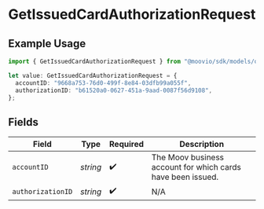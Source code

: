 # GetIssuedCardAuthorizationRequest

## Example Usage

```typescript
import { GetIssuedCardAuthorizationRequest } from "@moovio/sdk/models/operations";

let value: GetIssuedCardAuthorizationRequest = {
  accountID: "9668a753-76d0-499f-8e84-03dfb99a055f",
  authorizationID: "b61520a0-0627-451a-9aad-0087f56d9108",
};
```

## Fields

| Field                                                       | Type                                                        | Required                                                    | Description                                                 |
| ----------------------------------------------------------- | ----------------------------------------------------------- | ----------------------------------------------------------- | ----------------------------------------------------------- |
| `accountID`                                                 | *string*                                                    | :heavy_check_mark:                                          | The Moov business account for which cards have been issued. |
| `authorizationID`                                           | *string*                                                    | :heavy_check_mark:                                          | N/A                                                         |